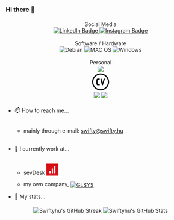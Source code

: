 ### Hi there 👋

<div id="badges" align="center" style="display: block; text-align: center; margin: 20px auto">
  Social Media<br>
 <a href="https://www.linkedin.com/in/swiftyhu">
  <img src="https://img.shields.io/badge/LinkedIn-blue?style=for-the-badge&logo=linkedin&logoColor=white" alt="LinkedIn Badge"/>
 </a>
 <a href="https://www.instagram.com/swifty.hu/">
  <img src="https://img.shields.io/badge/Instagram-E4405F?style=for-the-badge&logo=instagram&logoColor=white" alt="Instagram Badge"/>
 </a>
 <br>
 <br>
 Software / Hardware<br>
  <img src="https://img.shields.io/badge/Debian-A81D33?style=for-the-badge&logo=debian&logoColor=white" alt="Debian"/>
 <img src="https://img.shields.io/badge/mac%20os-000000?style=for-the-badge&logo=apple&logoColor=white" alt="MAC OS"/>
 <img src="https://img.shields.io/badge/Windows-0078D6?style=for-the-badge&logo=windows&logoColor=white" alt="Windows"/>
 <br>
 <br>
 Personal<br>
  <a href="https://swifty.hu/">
  <img src="https://img.shields.io/website-up-down-green-red/http/swifty.hu.svg">
 </a>  
 <br>
 <a href="http://swifty.hu/pdf/Lajos_GASPAR_CV.pdf">
  <img src=".images/cv.png" style="height: 48px; width: 48px; background-color: white" alt="CV"> 
 </a>
 <br>
 <a href="https://github.com/glsys-eu"><img src="https://badgen.net/badge/icon/GLSYS.EU?icon=github&label"></a>
 <a href="https://github.com/swiftyhu"><img src="https://badgen.net/badge/icon/Swiftyhu?icon=github&label"></a>
</div>

- 📫 How to reach me...<br><br>

  - mainly through e-mail: swifty@swifty.hu<br><br>

- 🔭 I currently work at...<br><br>

  - sevDesk <a href="https://sevdesk.de"><img src=".images/sevdesk.png" style="height: 32px; background-color: white; vertical-align: bottom" alt="sevDesk"></a>
  
  - my own company, <a href="https://glsys.eu"><img src="https://avatars.githubusercontent.com/u/161305522?s=400&u=8ea61770b81b5aa95f94a008d5ff22f757e60dc5&v=4" style="height: 48px; vertical-align: middle" alt="GLSYS"></a>

- 🌱 My stats...
<div align="center" style="display: block; text-align: center; margin: 20px auto">

![Swiftyhu's GitHub Streak][streak]
![Swiftyhu's GitHub Stats][stats]

</div>

<!--
**Swiftyhu/Swiftyhu** is a ✨ _special_ ✨ repository because its `README.md` (this file) appears on your GitHub profile.

Here are some ideas to get you started:

- 🔭 I’m currently working on ...
- 🌱 I’m currently learning ...
- 👯 I’m looking to collaborate on ...
- 🤔 I’m looking for help with ...
- 💬 Ask me about ...
- 📫 How to reach me: ...
- 😄 Pronouns: ...
- ⚡ Fun fact: ...

https://www.sitepoint.com/github-profile-readme/
https://dev.to/envoy_/150-badges-for-github-pnk

  <img src="https://img.shields.io/badge/YouTube-red?style=for-the-badge&logo=youtube&logoColor=white" alt="Youtube Badge"/>
  <img src="https://img.shields.io/badge/Twitter-blue?style=for-the-badge&logo=twitter&logoColor=white" alt="Twitter Badge"/>

-->



[streak]: https://github-readme-streak-stats.herokuapp.com?user=Swiftyhu
[stats]: https://github-readme-stats.vercel.app/api?username=Swiftyhu&show_icons=true&theme=transparent
